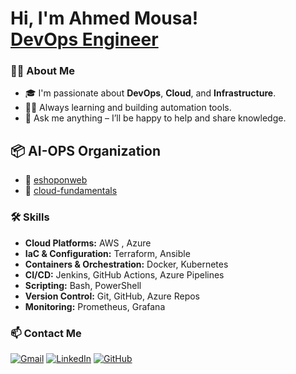 <h1>Hi, I'm Ahmed Mousa! <br><a href="#">DevOps Engineer</a></h1>


### 👨‍💻 About Me

- 🎓 I'm passionate about **DevOps**, **Cloud**, and **Infrastructure**.  
- 🏃‍♂️ Always learning and building automation tools.  
- 💬 Ask me anything – I’ll be happy to help and share knowledge.  


## 📦 **AI-OPS Organization**  
- 🧾 [eshoponweb](https://github.com/Eng-AhmedMousa/eshoponweb)
- 🧠 [cloud-fundamentals](https://github.com/Eng-AhmedMousa/cloud-fundamentals)


### 🛠️ Skills

-  **Cloud Platforms:** AWS , Azure
-  **IaC & Configuration:**  Terraform, Ansible
-  **Containers & Orchestration:**  Docker, Kubernetes
-  **CI/CD:** Jenkins, GitHub Actions, Azure Pipelines
-  **Scripting:** Bash, PowerShell
-  **Version Control:** Git, GitHub, Azure Repos
-  **Monitoring:** Prometheus, Grafana

### 📫 Contact Me

[![Gmail](https://img.shields.io/badge/Gmail-white?style=flat&logo=gmail&logoColor=red)](mailto:eng.ahmedhmousa@gmail.com)
[![LinkedIn](https://img.shields.io/badge/LinkedIn-white?style=flat&logo=linkedin&logoColor=blue)](https://www.linkedin.com/in/devopsahmed)
[![GitHub](https://img.shields.io/badge/GitHub-white?style=flat&logo=github&logoColor=black)](https://github.com/Eng-AhmedMousa)


